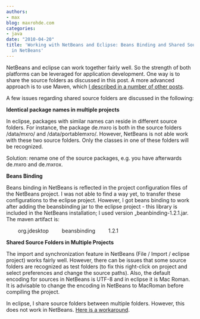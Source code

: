```yaml
---
authors:
- max
blog: maxrohde.com
categories:
- java
date: "2010-04-20"
title: 'Working with NetBeans and Eclipse: Beans Binding and Shared Source Folders
  in NetBeans'
---
```


NetBeans and eclipse can work together fairly well. So the strength of both platforms can be leveraged for application development. One way is to share the source folders as discussed in this post. A more advanced approach is to use Maven, which [I described in a number of other posts](http://maxrohde.com/2010/05/26/java-modularity-tutorials-osgi-declarative-services-and-maven/).

A few issues regarding shared source folders are discussed in the following:

**Identical package names in multiple projects**

In eclipse, packages with similar names can reside in different source folders. For instance, the package de.mxro is both in the source folders /data/mxro/ and /data/portablemxro/. However, NetBeans is not able work with these two source folders. Only the classes in one of these folders will be recognized.

Solution: rename one of the source packages, e.g. you have afterwards de.mxro and de.mxrox.

**Beans Binding**

Beans binding in NetBeans is reflected in the project configuration files of the NetBeans project. I was not able to find a way yet, to transfer these configurations to the eclipse project. However, I got beans binding to work after adding the beansbinding jar to the eclipse project - this library is included in the NetBeans installation; I used version „beanbinding-1.2.1.jar. The maven artifact is:

<dependency>         <groupId>org.jdesktop</groupId>         <artifactId>beansbinding</artifactId>         <version>1.2.1</version> </dependency>

**Shared Source Folders in Multiple Projects**

The import and synchronization feature in NetBeans (File / Import / eclipse project) works fairly well. However, there can be issues that some source folders are recognized as test folders (to fix this right-click on project and select preferences and change the source paths). Also, the default encoding for sources in NetBeans is UTF-8 and in eclipse it is Mac Roman. It is advisable to change the encoding in NetBeans to MacRoman before compiling the project.

In eclipse, I share source folders between multiple folders. However, this does not work in NetBeans. [Here is a workaround](http://balaji-chopparapu.blogspot.com/2010/02/sharing-source-files-across-projects-in.html).
